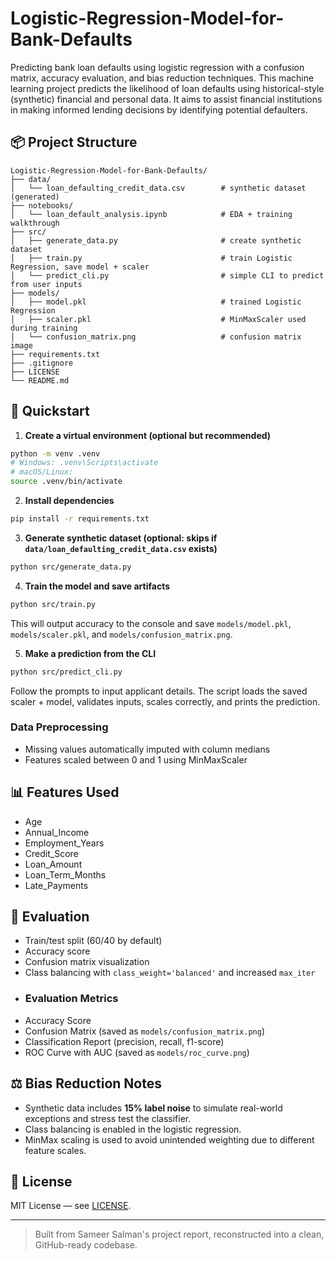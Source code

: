 # Logistic-Regression-Model-for-Bank-Defaults

Predicting bank loan defaults using logistic regression with a confusion matrix, accuracy evaluation, and bias reduction techniques.
This machine learning project predicts the likelihood of loan defaults using historical-style (synthetic) financial and personal data.
It aims to assist financial institutions in making informed lending decisions by identifying potential defaulters.

## 📦 Project Structure

```
Logistic-Regression-Model-for-Bank-Defaults/
├── data/
│   └── loan_defaulting_credit_data.csv        # synthetic dataset (generated)
├── notebooks/
│   └── loan_default_analysis.ipynb            # EDA + training walkthrough
├── src/
│   ├── generate_data.py                       # create synthetic dataset
│   ├── train.py                               # train Logistic Regression, save model + scaler
│   └── predict_cli.py                         # simple CLI to predict from user inputs
├── models/
│   ├── model.pkl                              # trained Logistic Regression
│   ├── scaler.pkl                             # MinMaxScaler used during training
│   └── confusion_matrix.png                   # confusion matrix image
├── requirements.txt
├── .gitignore
├── LICENSE
└── README.md
```

## 🚀 Quickstart

1) **Create a virtual environment (optional but recommended)**
```bash
python -m venv .venv
# Windows: .venv\Scripts\activate
# macOS/Linux:
source .venv/bin/activate
```

2) **Install dependencies**
```bash
pip install -r requirements.txt
```

3) **Generate synthetic dataset (optional: skips if `data/loan_defaulting_credit_data.csv` exists)**
```bash
python src/generate_data.py
```

4) **Train the model and save artifacts**
```bash
python src/train.py
```
This will output accuracy to the console and save `models/model.pkl`, `models/scaler.pkl`, and `models/confusion_matrix.png`.

5) **Make a prediction from the CLI**
```bash
python src/predict_cli.py
```
Follow the prompts to input applicant details. The script loads the saved scaler + model, validates inputs, scales correctly, and prints the prediction.

### Data Preprocessing
- Missing values automatically imputed with column medians
- Features scaled between 0 and 1 using MinMaxScaler

## 📊 Features Used
- Age
- Annual_Income
- Employment_Years
- Credit_Score
- Loan_Amount
- Loan_Term_Months
- Late_Payments

## 🧪 Evaluation
- Train/test split (60/40 by default)
- Accuracy score
- Confusion matrix visualization
- Class balancing with `class_weight='balanced'` and increased `max_iter`
- ### Evaluation Metrics
- Accuracy Score
- Confusion Matrix (saved as `models/confusion_matrix.png`)
- Classification Report (precision, recall, f1-score)
- ROC Curve with AUC (saved as `models/roc_curve.png`)


## ⚖️ Bias Reduction Notes
- Synthetic data includes **15% label noise** to simulate real-world exceptions and stress test the classifier.
- Class balancing is enabled in the logistic regression.
- MinMax scaling is used to avoid unintended weighting due to different feature scales.

## 📝 License
MIT License — see [LICENSE](LICENSE).

---

> Built from Sameer Salman's project report, reconstructed into a clean, GitHub-ready codebase.
